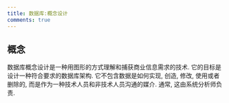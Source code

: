 ```yaml
---
title: 数据库:概念设计
comments: true
---
```


## 概念

数据库概念设计是一种用图形的方式理解和捕获商业信息需求的技术. 它的目标是设计一种符合要求的数据库架构. 它不包含数据是如何实现, 创造, 修改, 使用或者删除的, 而是作为一种技术人员和非技术人员沟通的媒介. 通常, 这由系统分析师负责.